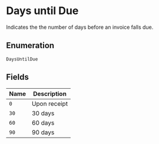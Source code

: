 # Days until Due

Indicates the the number of days before an invoice falls due.

## Enumeration

`DaysUntilDue`

## Fields

| Name | Description |
|  --- | --- |
| `0` | Upon receipt |
| `30` | 30 days |
| `60` | 60 days |
| `90` | 90 days |
